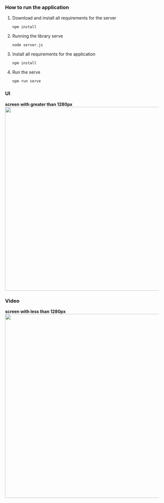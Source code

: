 ### How to run the application

1. Download and install all requirements for the server 

   ```
   npm install
   ```

2. Running the library serve

   ```
   node server.js
   ```
   
3. Install all requirements for the application

   ```
   npm install
   ```

4. Run the serve

   ```
   npm run serve
   ```



### UI
**screen with greater than 1280px** <br>
<img src = "https://github.com/Ellie-Y/Library-Dashboard/blob/master/screenshot.jpg" width = "600px" />

### Video
**screen with less than 1280px** <br>
<img src = "https://github.com/Ellie-Y/Library-Dashboard/blob/master/sample.gif" width = "600px" />
